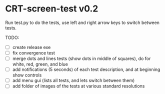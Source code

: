 # CRT-screen-test v0.2

Run test.py to do the tests, use left and right arrow keys to switch between tests.

TODO:
- [ ] create release exe
- [ ] fix convergence test
- [ ] merge dots and lines tests (show dots in middle of squares), do for white, red, green, and blue
- [ ] add notifications (5 seconds) of each test description, and at beginning show controls
- [ ] add menu gui (lists all tests, and lets switch between them)
- [ ] add folder of images of the tests at various standard resolutions
